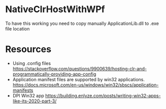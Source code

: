 # NativeClrHostWithWPf

To have this working you need to copy manually ApplicationLib.dll to .exe file location

# Resources
- Using .config files https://stackoverflow.com/questions/9900639/hosting-clr-and-programmatically-providing-app-config
- Application manifest files are supported by win32 applications. https://docs.microsoft.com/en-us/windows/win32/sbscs/application-manifests
- DPI Win32 app https://building.enlyze.com/posts/writing-win32-apps-like-its-2020-part-3/
